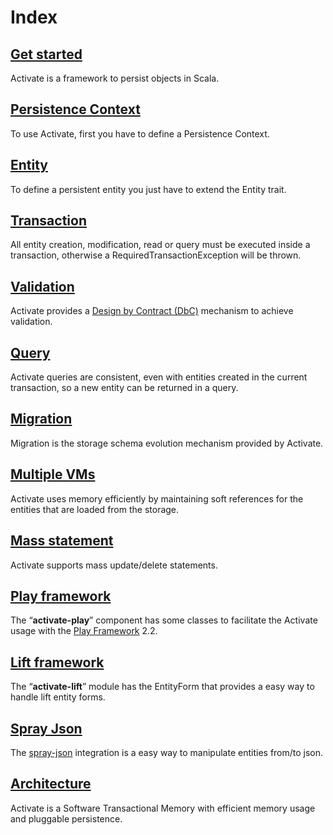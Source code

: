 # Index

## [Get started](/docs/get-started.md)

Activate is a framework to persist objects in Scala.

## [Persistence Context](/docs/persistence-context.md)

To use Activate, first you have to define a Persistence Context.

## [Entity](/docs/entity.md)

To define a persistent entity you just have to extend the Entity trait.

## [Transaction](/docs/transaction.md)

All entity creation, modification, read or query must be executed inside a transaction, otherwise a RequiredTransactionException will be thrown.

## [Validation](/docs/validation.md)

Activate provides a [Design by Contract (DbC)](http://en.wikipedia.org/wiki/Design_by_contract) mechanism to achieve validation.

## [Query](/docs/query.md)

Activate queries are consistent, even with entities created in the current transaction, so a new entity can be returned in a query.

## [Migration](/docs/migration.md)

Migration is the storage schema evolution mechanism provided by Activate.

## [Multiple VMs](/docs/multiple-vms.md)

Activate uses memory efficiently by maintaining soft references for the entities that are loaded from the storage.

## [Mass statement](/docs/mass-statement.md)

Activate supports mass update/delete statements.

## [Play framework](/docs/play-framework.md)

The “**activate-play**” component has some classes to facilitate the Activate usage with the [Play Framework](http://www.playframework.com/) 2.2.

## [Lift framework](/docs/lift-framework.md)

The “**activate-lift**” module has the EntityForm that provides a easy way to handle lift entity forms.

## [Spray Json](/docs/spray-json.md)

The [spray-json](https://github.com/spray/spray-json) integration is a easy way to manipulate entities from/to json.

## [Architecture](/docs/architecture.md)

Activate is a Software Transactional Memory with efficient memory usage and pluggable persistence.
